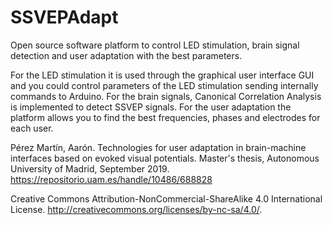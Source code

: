 # SSVEPAdapt
Open source software platform to control LED stimulation, brain signal detection and user adaptation with the best parameters.

For the LED stimulation it is used through the graphical user interface GUI and you could control parameters of the LED stimulation sending internally commands to Arduino.
For the brain signals, Canonical Correlation Analysis is implemented to detect SSVEP signals.
For the user adaptation the platform allows you to find the best frequencies, phases and electrodes for each user.

Pérez Martín, Aarón. Technologies for user adaptation in brain-machine interfaces based on evoked visual potentials. Master's thesis, Autonomous University of Madrid, September 2019.
https://repositorio.uam.es/handle/10486/688828

Creative Commons Attribution-NonCommercial-ShareAlike 4.0 International License. http://creativecommons.org/licenses/by-nc-sa/4.0/.
